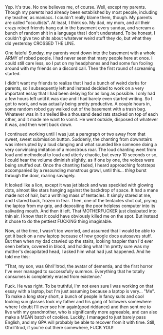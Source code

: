 Yep. It's true. No one believes me, of course. Well, except my parents. Though my parents had already been established by most people, including my teacher, as maniacs. I couldn't really blame them, though. My parents are called "occultists". At least, I think so. My dad, my mom, and all their crazy robed friends hang out in the basement every sunday, and scream a bunch of random shit in a language that I don't understand. To be honest, I couldn't give two shits about whatever weird stuff they do, but what they did yesterday CROSSED THE LINE.

One fateful Sunday, my parents went down into the basement with a whole ARMY of robed people. I had never seen that many people here at once. I could still care less, so I put on my headphones and had some fun fooling around with my friends on a discord call. Then the first round of screaming started.

I didn't want my friends to realize that I had a bunch of weird dorks for parents, so I subsequently left and instead decided to work on a very important essay that I had been delaying for as long as possible. I only had a few hours left until it was due and I had barely even started writing. So I got to work, and was actually being pretty productive. A couple hours in, some random robed guy walked out of the basement with a trash bag. Whatever was in it smelled like a thousand dead rats stacked on top of each other, and it made me want to vomit. He went outside, disposed of whatever it was, and then went back down.

I continued working until I was just a paragraph or two away from that sweet, sweet submission button. Suddenly, the chanting from downstairs was interrupted by a loud clanging and what sounded like someone doing a very convincing imitation of a monstrous roar. The loud chanting went from loud and methodical to loud and utterly chaotic, but every 10 seconds or so, I could hear the volume diminish slightly, as if one by one, the voices were being snuffed out. Once the chanting faded, I heard approaching footsteps accompanied by a resounding monstrous growl, until this... *thing* burst through the door, roaring savagely.

It looked like a lion, except it was jet black and was speckled with glowing dots, almost like stars hanging against the backdrop of space. It had a mane made not of hair, but a writhing mass of tentacles. It simply stared at me, and I stared back, frozen in fear. Then, one of the tentacles shot out, prying the laptop from my grip, and depositing the poor helpless computer into its salivating mouth. And then it left. That MOTHERFUCKER just dissipated into thin air. I know that it could have obviously killed me on the spot. But instead it chose to do the pettiest FUCKING thing imaginable.

Now, at the time, I wasn't too worried, and assumed that I would be able to get it back on a new laptop because of how google docs autosaves stuff. But then when my dad crawled up the stairs, looking happier than I'd ever seen before, covered in blood, and holding what I'm pretty sure was my mother's decapitated head, I asked him what had just happened. And he told me this:

"That, my son, was Ghril'itrod, the avatar of dementia, and the first horror I've ever managed to successfully summon. Everything that he totally consumes is completely erased from existence."

Fuck. He was right. To be truthful, I'm not even sure I was working on that essay with a laptop, but I'm just assuming because a laptop is very... "Me". To make a long story short, a bunch of people in fancy suits and cool looking sun glasses took my father and his gang of followers somewhere where I doubt I'll ever see him again(good riddance) and then sent me to live with my grandmother, who is significantly more agreeable, and can also make a MEAN batch of cookies. Luckily, I managed to just barely pass English, and my GPA will probably be able to recover from it with time. Still, Ghril'itrod, if you're out there somewhere, FUCK YOU!